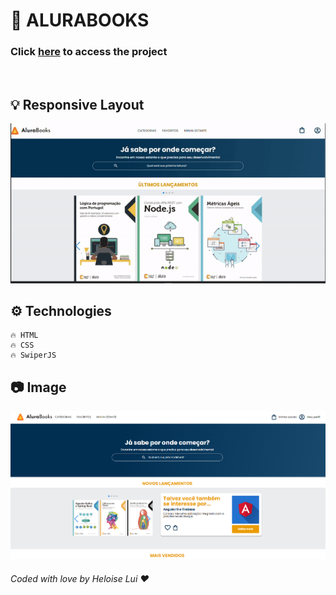 # 🚀 ALURABOOKS 
### Click [here](https://markdownlivepreview.com/) to access the project
&nbsp; 

## 💡 Responsive Layout

![Responsive Layout](./assets/responsive-design-alura.gif "Responsive Layout")

## ⚙️ Technologies
```
🔥 HTML
🔥 CSS
🔥 SwiperJS
```

## 📷 Image
![Screenshot of the AluraBooks home screen](./assets/project-photo.png)

###### Coded with love by Heloise Lui ♥️

























